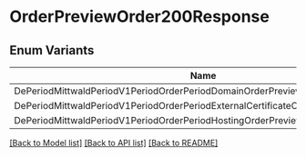 # OrderPreviewOrder200Response

## Enum Variants

| Name | Description |
|---- | -----|
| DePeriodMittwaldPeriodV1PeriodOrderPeriodDomainOrderPreviewResponse |  |
| DePeriodMittwaldPeriodV1PeriodOrderPeriodExternalCertificateOrderPreviewResponse |  |
| DePeriodMittwaldPeriodV1PeriodOrderPeriodHostingOrderPreviewResponse |  |

[[Back to Model list]](../README.md#documentation-for-models) [[Back to API list]](../README.md#documentation-for-api-endpoints) [[Back to README]](../README.md)


